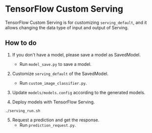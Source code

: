 # TensorFlow Custom Serving
TensorFlow Custom Serving is for customizing ```serving_default```, and it allows changing the data type of input and output of Serving.

## How to do
1. If you don't have a model, please save a model as SavedModel.
    * Run ```model_save.py``` to save a model.

2. Customize ```serving_default``` of the SavedModel.
   * Run ```custom_image_classifier.py```.
   
3. Update ```models/models.config``` according to the generated models.

4. Deploy models with TensorFlow Serving.
~~~
./serving_run.sh
~~~

5. Request a prediction and get the response.
   * Run ```prediction_request.py```.
   